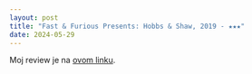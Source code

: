 ```yaml
---
layout: post
title: "Fast & Furious Presents: Hobbs & Shaw, 2019 - ★★★"
date: 2024-05-29
---
```


Moj review je na [ovom linku](https://letterboxd.com/pavlesap/film/fast-furious-presents-hobbs-shaw/).
